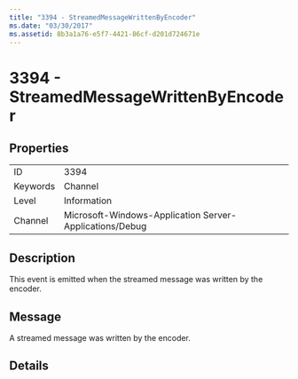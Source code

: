 ```yaml
---
title: "3394 - StreamedMessageWrittenByEncoder"
ms.date: "03/30/2017"
ms.assetid: 8b3a1a76-e5f7-4421-86cf-d201d724671e
---
```

# 3394 - StreamedMessageWrittenByEncoder
## Properties  
  
|||  
|-|-|  
|ID|3394|  
|Keywords|Channel|  
|Level|Information|  
|Channel|Microsoft-Windows-Application Server-Applications/Debug|  
  
## Description  
 This event is emitted when the streamed message was written by the encoder.  
  
## Message  
 A streamed message was written by the encoder.  
  
## Details
